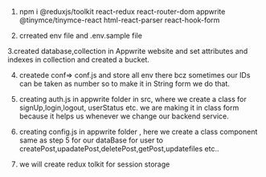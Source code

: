1. npm i @reduxjs/toolkit react-redux react-router-dom appwrite @tinymce/tinymce-react html-react-parser react-hook-form

2. crreated env file and .env.sample file

3.created database,collection in Appwrite website and set attributes and indexes in collection and created a bucket.

4. createde conf=> conf.js and store all env there bcz sometimes our IDs can be taken as number so to make it in String form we do that.

5. creating auth.js in appwrite folder in src, where we create a class for signUp,login,logout, userStatus etc. we are making it in class form because it helps us whenever we change our backend service.

6. creating config.js in appwrite folder , here we create a class component same as step 5 for our dataBase for user to createPost,upadatePost,deletePost,getPost,updatefiles etc..

7. we will create redux tolkit for session storage
